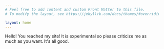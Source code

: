 ```yaml
---
# Feel free to add content and custom Front Matter to this file.
# To modify the layout, see https://jekyllrb.com/docs/themes/#overriding-theme-defaults

layout: home
---
```

Hello! You reached my site! It is experimental so please criticize me as much as you want. It's all good. 
